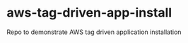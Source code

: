 # aws-tag-driven-app-install
Repo to demonstrate AWS tag driven application installation

<!-- BEGIN_TF_DOCS -->

<!-- END_TF_DOCS -->
